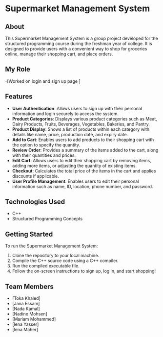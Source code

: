 # Supermarket Management System

## About

This Supermarket Management System is a group project developed for the structured programming course during the freshman year of college. It is designed to provide users with a convenient way to shop for groceries online, manage their shopping cart, and place orders.

## My Role

-[Worked on login and sign up page ]
## Features

- **User Authentication**: Allows users to sign up with their personal information and login securely to access the system.
- **Product Categories**: Displays various product categories such as Meat, Dairy Products, Fruits, Beverages, Vegetables, Bakeries, and Pantry.
- **Product Display**: Shows a list of products within each category with details like name, price, production date, and expiry date.
- **Add to Cart**: Enables users to add products to their shopping cart with the option to specify the quantity.
- **Review Order**: Provides a summary of the items added to the cart, along with their quantities and prices.
- **Edit Cart**: Allows users to edit their shopping cart by removing items, adding more items, or adjusting the quantity of existing items.
- **Checkout**: Calculates the total price of the items in the cart and applies discounts if applicable.
- **User Profile Management**: Enables users to edit their personal information such as name, ID, location, phone number, and password.

## Technologies Used

- C++
- Structured Programming Concepts

## Getting Started

To run the Supermarket Management System:
1. Clone the repository to your local machine.
2. Compile the C++ source code using a C++ compiler.
3. Run the compiled executable file.
4. Follow the on-screen instructions to sign up, log in, and start shopping!

## Team Members

- [Toka Khaled]
- [Jana Essam]
- [Nada Kamal]
- [Nadine Mohsen]
- [Mariam Mohammed]
- [lena Yasser]
- [lena Maher]

